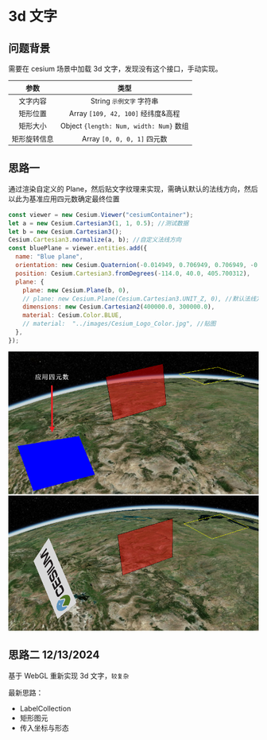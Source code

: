 # 3d 文字

## 问题背景

需要在 cesium 场景中加载 3d 文字，发现没有这个接口，手动实现。

|     参数     |                  类型                   |
| :----------: | :-------------------------------------: |
|   文字内容   |        String `示例文字` 字符串         |
|   矩形位置   |   Array `[109, 42, 100]` 经纬度&高程    |
|   矩形大小   | Object `{length: Num, width: Num}` 数组 |
| 矩形旋转信息 |       Array `[0, 0, 0, 1]` 四元数       |

## 思路一

通过渲染自定义的 Plane，然后贴文字纹理来实现，需确认默认的法线方向，然后以此为基准应用四元数确定最终位置

```js
const viewer = new Cesium.Viewer("cesiumContainer");
let a = new Cesium.Cartesian3(1, 1, 0.5); //测试数据
let b = new Cesium.Cartesian3();
Cesium.Cartesian3.normalize(a, b); //自定义法线方向
const bluePlane = viewer.entities.add({
  name: "Blue plane",
  orientation: new Cesium.Quaternion(-0.014949, 0.706949, 0.706949, -0.014949),
  position: Cesium.Cartesian3.fromDegrees(-114.0, 40.0, 405.700312),
  plane: {
    plane: new Cesium.Plane(b, 0),
    // plane: new Cesium.Plane(Cesium.Cartesian3.UNIT_Z, 0), //默认法线方向
    dimensions: new Cesium.Cartesian2(400000.0, 300000.0),
    material: Cesium.Color.BLUE,
    // material:  "../images/Cesium_Logo_Color.jpg", //贴图
  },
});
```

<img src="./images/3dtext-1.png" style="margin: 0 auto;">
<img src="./images/3dtext-2.png" style="margin: 0 auto;">


## 思路二 12/13/2024

基于 WebGL 重新实现 3d 文字，`较复杂`

最新思路：

- LabelCollection
- 矩形图元
- 传入坐标与形态
